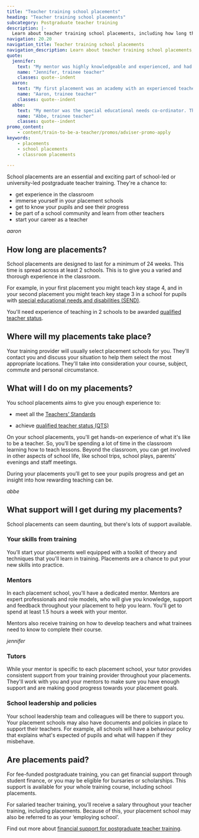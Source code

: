 ```yaml
---
title: "Teacher training school placements"
heading: "Teacher training school placements"
subcategory: Postgraduate teacher training
description: |-
  Learn about teacher training school placements, including how long they are, what trainees do on placements, and the support available. 
navigation: 20.20
navigation_title: Teacher training school placements
navigation_description: Learn about teacher training school placements, including how long they are, what trainees do on placements, and the support available.
quote:
  jennifer:
    text: "My mentor was highly knowledgeable and experienced, and had high expectations which helped me to flourish."
    name: "Jennifer, trainee teacher"
    classes: quote--indent
  aaron:
    text: "My first placement was an academy with an experienced teacher in a year 3 classroom. She took me under her wing and taught me all the basics on how to conduct myself in the classroom along with how to best motivate and nurture the children to promote positive behaviour responses and enhance the classroom culture."
    name: "Aaron, trainee teacher"
    classes: quote--indent
  abbe:
    text: "My mentor was the special educational needs co-ordinator. This meant I was able to learn more about this role and improve my understanding of the strategies and support available for children with special educational needs and disabilities (SEND)."
    name: "Abbe, trainee teacher"
    classes: quote--indent
promo_content:
    - content/train-to-be-a-teacher/promos/adviser-promo-apply
keywords:
    - placements
    - school placements
    - classroom placements
    
---
```


School placements are an essential and exciting part of school-led or university-led postgraduate teacher training. They're a chance to:

* get experience in the classroom
* immerse yourself in your placement schools
* get to know your pupils and see their progress
* be part of a school community and learn from other teachers
* start your career as a teacher

$aaron$

## How long are placements?

School placements are designed to last for a minimum of 24 weeks. This time is spread across at least 2 schools. This is to give you a varied and thorough experience in the classroom. 

For example, in your first placement you might teach key stage 4, and in your second placement you might teach key stage 3 in a school for pupils with [special educational needs and disabilities (SEND)](/life-as-a-teacher/age-groups-and-specialisms/special-educational-needs).

You'll need experience of teaching in 2 schools to be awarded [qualified teacher status](/train-to-be-a-teacher/what-is-qts).

## Where will my placements take place?

Your training provider will usually select placement schools for you. They'll contact you and discuss your situation to help them select the most appropriate locations. They'll take into consideration your course, subject, commute and personal circumstance.

## What will I do on my placements?

You school placements aims to give you enough experience to: 

* meet all the [Teachers’ Standards](https://www.gov.uk/government/publications/teachers-standards)

* achieve [qualified teacher status (QTS)](/train-to-be-a-teacher/what-is-qts)

On your school placements, you'll get hands-on experience of what it's like to be a teacher. So, you’ll be spending a lot of time in the classroom learning how to teach lessons. Beyond the classroom, you can get involved in other aspects of school life, like school trips, school plays, parents' evenings and staff meetings.

During your placements you’ll get to see your pupils progress and get an insight into how rewarding teaching can be.

$abbe$

## What support will I get during my placements?

School placements can seem daunting, but there's lots of support available.

### Your skills from training

You’ll start your placements well equipped with a toolkit of theory and techniques that you'll learn in training. Placements are a chance to put your new skills into practice.

### Mentors

In each placement school, you'll have a dedicated mentor. Mentors are expert professionals and role models, who will give you knowledge, support and feedback throughout your placement to help you learn. You'll get to spend at least 1.5 hours a week with your mentor. 

Mentors also receive training on how to develop teachers and what trainees need to know to complete their course.

$jennifer$

### Tutors

While your mentor is specific to each placement school, your tutor provides consistent support from your training provider throughout your placements. They'll work with you and your mentors to make sure you have enough support and are making good progress towards your placement goals.

### School leadership and policies

Your school leadership team and colleagues will be there to support you. Your placement schools may also have documents and policies in place to support their teachers. For example, all schools will have a behaviour policy that explains what's expected of pupils and what will happen if they misbehave.

## Are placements paid?

For fee-funded postgraduate training, you can get financial support through student finance, or you may be eligible for bursaries or scholarships. This support is available for your whole training course, including school placements. 

For salaried teacher training, you’ll receive a salary throughout your teacher training, including placements. Because of this, your placement school may also be referred to as your ‘employing school’.

Find out more about [financial support for postgraduate teacher training](/funding-and-support).

